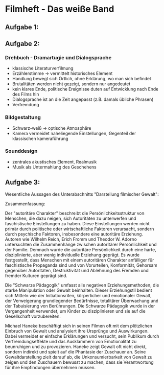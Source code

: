 # Filmheft - Das weiße Band

## Aufgabe 1:



## Aufgabe 2:

### Drehbuch - Dramartugie und Dialogsprache

- klassische Literaturverfilmung
- Erzählerstimme -> vermittelt historisches Element
- Handlung bewegt sich Örtlich, ohne Erklärung, wo man sich befindet
- Brutalitäten werden nicht gezeigt, sondern nur angedeutet
- kein klares Ende, politische Ereignisse duten auf Entwicklung nach Ende des Films hin
- Dialogsprache ist an die Zeit angepasst (z.B. damals übliche Phrasen)
- Verfremdung

### Bildgestaltung

- Schwarz-weiß -> optische Atmosphäre
- Kamera vermeidet naheliegende Einstellungen, Gegenteil der klassischen kameraführung


### Sounddesign

- zentrales akustisches Element, Realmusik
- Musik als Untermahlung des Geschehens



## Aufgabe 3:

Wesentliche Aussagen des Unterabschnitts "Darstellung filmischer Gewalt":

Zusammenfassung:

Der "autoritäre Charakter" beschreibt die Persönlichkeitsstruktur von Menschen, die dazu neigen, sich Autoritäten zu unterwerfen und faschistische Einstellungen zu haben. Diese Einstellungen werden nicht primär durch politische oder wirtschaftliche Faktoren verursacht, sondern durch psychische Faktoren, insbesondere eine autoritäre Erziehung. Autoren wie Wilhelm Reich, Erich Fromm und Theodor W. Adorno untersuchten die Zusammenhänge zwischen autoritärer Persönlichkeit und der Familie. Demnach wurde die autoritäre Persönlichkeit durch eine harte, disziplinierte, aber wenig individuelle Erziehung geprägt. Es wurde festgestellt, dass Menschen mit einem autoritären Charakter anfälliger für faschistische Propaganda sind und von Vorurteilen, Konformität, Gehorsam gegenüber Autoritäten, Destruktivität und Ablehnung des Fremden und fremder Kulturen geprägt sind. 

Die "Schwarze Pädagogik" umfasst alle negativen Erziehungsmethoden, die starke Manipulation oder Gewalt beinhalten. Dieser Erziehungstil bedient sich Mitteln wie der Initiationsriten, körperlicher und emotionaler Gewalt, der Verweigerung grundlegender Bedürfnisse, totalitärer Überwachung und der Tabuisierung von Berührungen. Die Schwarze Pädagogik wurde in der Vergangenheit verwendet, um Kinder zu disziplinieren und sie auf die Gesellschaft vorzubereiten.

Michael Haneke beschäftigt sich in seinen Filmen oft mit dem plötzlichen Einbruch von Gewalt und analysiert ihre Ursprünge und Auswirkungen. Dabei vermeidet er einfache Erklärungen und versucht, sein Publikum durch Verfremdungseffekte und das Ausklammern von Emotionalität zu beunruhigen und zu provozieren. Haneke zeigt Gewalt oft nicht direkt, sondern indirekt und spielt auf die Phantasie der Zuschauer an. Seine Gewaltdarstellung zielt darauf ab, die Unkonsumierbarkeit von Gewalt zu zeigen und den Zuschauern bewusst zu machen, dass sie Verantwortung für ihre Empfindungen übernehmen müssen.